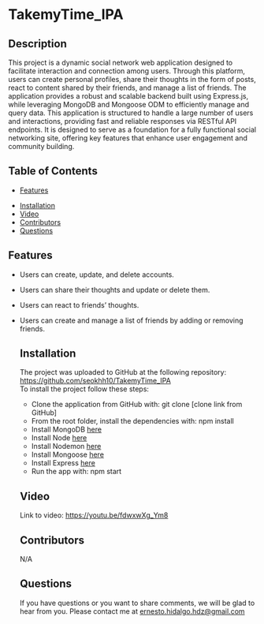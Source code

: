 # TakemyTime_IPA

   
   ## Description 
   
   This project is a dynamic social network web application designed to facilitate interaction and connection among users. Through this platform, users can create personal profiles, share their thoughts in the form of posts, react to content shared by their friends, and manage a list of friends. The application provides a robust and scalable backend built using Express.js, while leveraging MongoDB and Mongoose ODM to efficiently manage and query data. This application is structured to handle a large number of users and interactions, providing fast and reliable responses via RESTful API endpoints. It is designed to serve as a foundation for a fully functional social networking site, offering key features that enhance user engagement and community building.


   
   ## Table of Contents  
   - [Features](#features)
   * [Installation](#installation)
   * [Video](#video)
   * [Contributors](#contibutors)
   * [Questions](#questions)

   ## Features

- Users can create, update, and delete accounts.
- Users can share their thoughts and update or delete them.
- Users can react to friends’ thoughts.
- Users can create and manage a list of friends by adding or removing friends.
   
   
   ## Installation 
   
   The project was uploaded to GitHub at the following repository: https://github.com/seokhh10/TakemyTime_IPA <br/>
   To install the project follow these steps: 
   * Clone the application from GitHub with: git clone [clone link from GitHub] 
   * From the root folder, install the dependencies with: npm install
   * Install MongoDB [here](https://docs.mongodb.com/manual/installation)
   * Install Node [here](https://nodejs.org/en/download/) 
   * Install Nodemon [here](https://www.npmjs.com/package/nodemon)
   * Install Mongoose [here](https://mongoosejs.com/docs/)
   * Install Express [here](https://expressjs.com/en/starter/installing.html)
   * Run the app with: npm start

   ## Video
   
   Link to video: https://youtu.be/fdwxwXg_Ym8

   ## Contributors

   N/A

   ## Questions
   
   If you have questions or you want to share comments, we will be glad to hear from you. Please contact me at ernesto.hidalgo.hdz@gmail.com